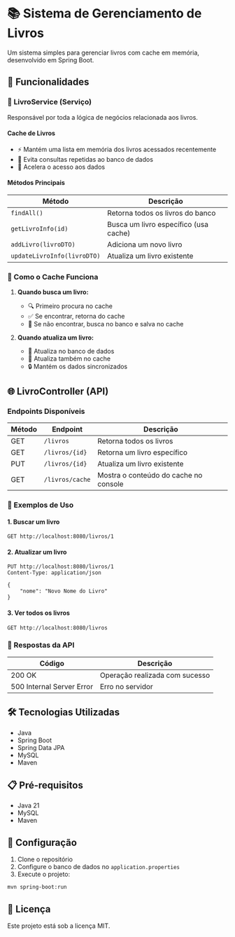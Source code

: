 # 📚 Sistema de Gerenciamento de Livros

Um sistema simples para gerenciar livros com cache em memória, desenvolvido em Spring Boot.

## 🚀 Funcionalidades

### 📖 LivroService (Serviço)
Responsável por toda a lógica de negócios relacionada aos livros.

#### Cache de Livros
- ⚡ Mantém uma lista em memória dos livros acessados recentemente
- 🔄 Evita consultas repetidas ao banco de dados
- 🚀 Acelera o acesso aos dados

#### Métodos Principais
| Método | Descrição |
|--------|-----------|
| `findAll()` | Retorna todos os livros do banco |
| `getLivroInfo(id)` | Busca um livro específico (usa cache) |
| `addLivro(livroDTO)` | Adiciona um novo livro |
| `updateLivroInfo(livroDTO)` | Atualiza um livro existente |

### 🔄 Como o Cache Funciona

1. **Quando busca um livro:**
   - 🔍 Primeiro procura no cache
   - ✅ Se encontrar, retorna do cache
   - 🔄 Se não encontrar, busca no banco e salva no cache

2. **Quando atualiza um livro:**
   - 💾 Atualiza no banco de dados
   - 🔄 Atualiza também no cache
   - 🔒 Mantém os dados sincronizados

## 🌐 LivroController (API)

### Endpoints Disponíveis

| Método | Endpoint | Descrição |
|--------|----------|-----------|
| GET | `/livros` | Retorna todos os livros |
| GET | `/livros/{id}` | Retorna um livro específico |
| PUT | `/livros/{id}` | Atualiza um livro existente |
| GET | `/livros/cache` | Mostra o conteúdo do cache no console |

### 📝 Exemplos de Uso

#### 1. Buscar um livro
```http
GET http://localhost:8080/livros/1
```

#### 2. Atualizar um livro
```http
PUT http://localhost:8080/livros/1
Content-Type: application/json

{
    "nome": "Novo Nome do Livro"
}
```

#### 3. Ver todos os livros
```http
GET http://localhost:8080/livros
```

### 📡 Respostas da API

| Código | Descrição |
|--------|-----------|
| 200 OK | Operação realizada com sucesso |
| 500 Internal Server Error | Erro no servidor |

## 🛠️ Tecnologias Utilizadas

- Java
- Spring Boot
- Spring Data JPA
- MySQL
- Maven

## 📋 Pré-requisitos

- Java 21
- MySQL
- Maven

## 🔧 Configuração

1. Clone o repositório
2. Configure o banco de dados no `application.properties`
3. Execute o projeto:
```bash
mvn spring-boot:run
```

## 📝 Licença

Este projeto está sob a licença MIT. 